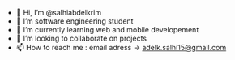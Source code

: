 - 👋 Hi, I’m @salhiabdelkrim
- 👀 I’m software engineering student 
- 🌱 I’m currently learning web and mobile developement 
- 💞️ I’m looking to collaborate on projects 
- 📫 How to reach me : email adress -> adelk.salhi15@gmail.com

<!---
salhiabdelkrim/salhiabdelkrim is a ✨ special ✨ repository because its `README.md` (this file) appears on your GitHub profile.
You can click the Preview link to take a look at your changes.
--->
